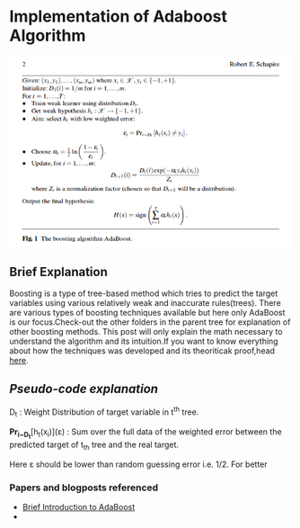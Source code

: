 # **Implementation of Adaboost Algorithm**

![Adaboost Image](./Images/AdaBoost.png)

## **Brief Explanation**

Boosting is a type of tree-based method which tries to predict the target variables using various relatively weak and inaccurate rules(trees).
There are various types of boosting techniques available but here only AdaBoost is our focus.Check-out the other folders in the parent tree for explanation of other boosting methods.
This post will only explain the math necessary to understand the algorithm and its intuition.If you want to know everything about how the techniques was developed and its theoriticak proof,head [here][link].

## *Pseudo-code explanation*

D<sub>t</sub> : Weight Distribution of target variable in t<sup>th</sup> tree.

**Pr<sub>i~D<sub>t</sub></sub>**\[h<sub>t</sub>(x<sub>i</sub>)\](&epsilon;) : Sum over the full data of the weighted error between the predicted target of t<sub>th</sub> tree and the real target.

Here &epsilon; should be lower than random guessing error i.e. 1/2. For better 


### **Papers and blogposts referenced**
* [Brief Introduction to AdaBoost](http://rob.schapire.net/papers/explaining-adaboost.pdf)
* [link]: https://.lin.prg
